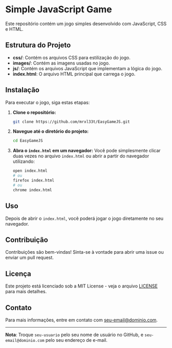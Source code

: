 # Simple JavaScript Game

Este repositório contém um jogo simples desenvolvido com JavaScript, CSS e HTML.

## Estrutura do Projeto

- **css/**: Contém os arquivos CSS para estilização do jogo.
- **images/**: Contém as imagens usadas no jogo.
- **js/**: Contém os arquivos JavaScript que implementam a lógica do jogo.
- **index.html**: O arquivo HTML principal que carrega o jogo.

## Instalação

Para executar o jogo, siga estas etapas:

1. **Clone o repositório:**
    ```sh
    git clone https://github.com/mrxl33t/EasyGameJS.git
    ```

2. **Navegue até o diretório do projeto:**
    ```sh
    cd EasyGameJS
    ```

3. **Abra o `index.html` em um navegador:**
    Você pode simplesmente clicar duas vezes no arquivo `index.html` ou abrir a partir do navegador utilizando:
    ```sh
    open index.html
    # ou
    firefox index.html
    # ou
    chrome index.html
    ```

## Uso

Depois de abrir o `index.html`, você poderá jogar o jogo diretamente no seu navegador. 

## Contribuição

Contribuições são bem-vindas! Sinta-se à vontade para abrir uma issue ou enviar um pull request.

## Licença

Este projeto está licenciado sob a MIT License - veja o arquivo [LICENSE](LICENSE) para mais detalhes.

## Contato

Para mais informações, entre em contato com [seu-email@dominio.com](mailto:seu-email@dominio.com).

---

**Nota**: Troque `seu-usuario` pelo seu nome de usuário no GitHub, e `seu-email@dominio.com` pelo seu endereço de e-mail.
